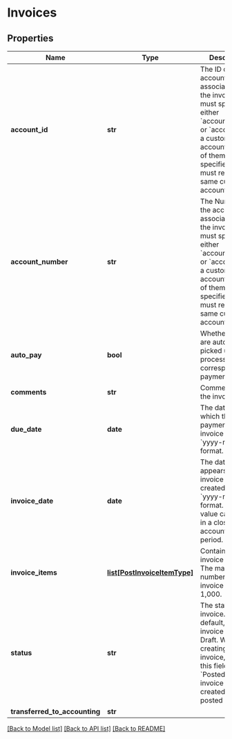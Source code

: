 # Invoices

## Properties
Name | Type | Description | Notes
------------ | ------------- | ------------- | -------------
**account_id** | **str** | The ID of the account associated with the invoice.   You must specify either &#x60;accountNumber&#x60; or &#x60;accountId&#x60; for a customer account. If both of them are specified, they must refer to the same customer account.  | [optional] 
**account_number** | **str** | The Number of the account associated with the invoice.  You must specify either &#x60;accountNumber&#x60; or &#x60;accountId&#x60; for a customer account. If both of them are specified, they must refer to the same customer account.  | [optional] 
**auto_pay** | **bool** | Whether invoices are automatically picked up for processing in the corresponding payment run.  | [optional] [default to False]
**comments** | **str** | Comments about the invoice.  | [optional] 
**due_date** | **date** | The date by which the payment for this invoice is due, in &#x60;yyyy-mm-dd&#x60; format.  | [optional] 
**invoice_date** | **date** | The date that appears on the invoice being created, in &#x60;yyyy-mm-dd&#x60; format. The value cannot fall in a closed accounting period.  | 
**invoice_items** | [**list[PostInvoiceItemType]**](PostInvoiceItemType.md) | Container for invoice items. The maximum number of invoice items is 1,000.  | [optional] 
**status** | **str** | The status of invoice. By default, the invoice status is Draft.  When creating an invoice, if you set this field to &#x60;Posted&#x60;, the invoice is created and posted directly.  | [optional] [default to 'Draft']
**transferred_to_accounting** | **str** |  | [optional] 

[[Back to Model list]](../README.md#documentation-for-models) [[Back to API list]](../README.md#documentation-for-api-endpoints) [[Back to README]](../README.md)


